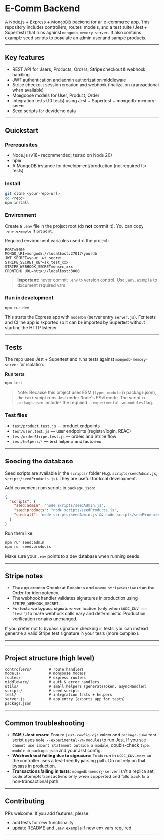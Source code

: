 # E-Comm Backend

A Node.js + Express + MongoDB backend for an e-commerce app. This repository includes controllers, routes, models, and a test suite (Jest + Supertest) that runs against `mongodb-memory-server`. It also contains example seed scripts to populate an admin user and sample products.

---

## Key features

* REST API for Users, Products, Orders, Stripe checkout & webhook handling
* JWT authentication and admin authorization middleware
* Stripe checkout session creation and webhook finalization (transactional when available)
* Mongoose models for User, Product, Order
* Integration tests (10 tests) using Jest + Supertest + mongodb-memory-server
* Seed scripts for dev/demo data

---

## Quickstart

### Prerequisites

* Node.js (v18+ recommended; tested on Node 20)
* npm
* A MongoDB instance for development/production (not required for tests)

### Install

```bash
git clone <your-repo-url>
cd <repo>
npm install
```

### Environment

Create a `.env` file in the project root (do **not** commit it). You can copy `.env.example` if present.

Required environment variables used in the project:

```
PORT=5000
MONGO_URI=mongodb://localhost:27017/yourdb
JWT_SECRET=your_jwt_secret
STRIPE_SECRET_KEY=sk_test_xxx
STRIPE_WEBHOOK_SECRET=whsec_xxx
FRONTEND_URL=http://localhost:3000
```

> **Important:** never commit `.env` to version control. Use `.env.example` to document required vars.

### Run in development

```bash
npm run dev
```

This starts the Express app with `nodemon` (server entry `server.js`). For tests and CI the app is exported so it can be imported by Supertest without starting the HTTP listener.

---

## Tests

The repo uses Jest + Supertest and runs tests against `mongodb-memory-server` for isolation.

**Run tests**

```bash
npm test
```

> Note: Because this project uses ESM (`type: module` in package.json), the `test` script runs Jest under Node's ESM mode. The script in `package.json` includes the required `--experimental-vm-modules` flag.

### Test files

* `test/product.test.js` — product endpoints
* `test/user.test.js` — user endpoints (register/login, RBAC)
* `test/orderStripe.test.js` — orders and Stripe flow
* `test/helpers/*` — test helpers and factories

---

## Seeding the database

Seed scripts are available in the `scripts/` folder (e.g. `scripts/seedAdmin.js`, `scripts/seedProducts.js`). They are useful for local development.

Add convenient npm scripts in `package.json`:

```json
{
  "scripts": {
    "seed:admin": "node scripts/seedAdmin.js",
    "seed:products": "node scripts/seedProducts.js",
    "seed:all": "node scripts/seedAdmin.js && node scripts/seedProducts.js"
  }
}
```

Run them like:

```bash
npm run seed:admin
npm run seed:products
```

Make sure your `.env` points to a dev database when running seeds.

---

## Stripe notes

* The app creates Checkout Sessions and saves `stripeSessionId` on the Order for idempotency.
* The webhook handler validates signatures in production using `STRIPE_WEBHOOK_SECRET`.
* For tests we bypass signature verification (only when `NODE_ENV === 'test'`) to make webhook calls easy and deterministic. Production verification remains unchanged.

If you prefer not to bypass signature checking in tests, you can instead generate a valid Stripe test signature in your tests (more complex).

---
---

## Project structure (high level)

```
controllers/        # route handlers
models/             # mongoose models
routes/             # express routers
middleware/         # auth & error handlers
utils/              # small helpers (generateToken, asyncHandler)
scripts/            # seed scripts
test/               # integration tests + helpers
server.js           # app entry (exports app for tests)
package.json
```

---

## Common troubleshooting

* **ESM / Jest errors**: Ensure `jest.config.cjs` exists and `package.json` test script uses `node --experimental-vm-modules` to run Jest. If you see `Cannot use import statement outside a module`, double-check `type: module` in `package.json` and your Jest config.
* **Webhook test failing due to signature**: Tests run in `NODE_ENV=test` so the controller uses a test-friendly parsing path. Do not rely on that bypass in production.
* **Transactions failing in tests**: `mongodb-memory-server` isn't a replica set; code attempts transactions only when supported and falls back to a non-transactional path.

---

## Contributing

PRs welcome. If you add features, please:

* add tests for new functionality
* update README and `.env.example` if new env vars required

---

